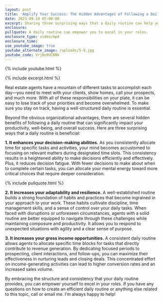 ```yaml
---
layout: post
title: 'Amplify Your Success: The Hidden Advantages of Following a Daily Routine'
date: 2023-09-10 05:00:00
excerpt: Sharing three surprising ways that a daily routine can help you succeed.
enclosure:
pullquote: A daily routine can empower you to excel in your roles.
enclosure_type: video/mp4
enclosure_time:
use_youtube_image: true
youtube_alternate_image: /uploads/5-9.jpg
youtube_code: VrjBu9UCBNk
---
```

{% include youtube.html %}

{% include excerpt.html %}

Real estate agents have a mountain of different tasks to accomplish each day—you need to meet with your clients, show homes, call your prospects, and much more. With all of these responsibilities on your plate, it can be easy to lose track of your priorities and become overwhelmed. To make sure you stay on track, having a well-structured daily routine is essential.&nbsp;

Beyond the obvious organizational advantages, there are several hidden benefits of following a daily routine that can significantly impact your productivity, well-being, and overall success. Here are three surprising ways that a daily routine is beneficial:

**1\. It enhances your decision-making abilities.** As you consistently allocate time for specific tasks and activities, your mind becomes accustomed to focusing on relevant matters during designated time slots. This consistency results in a heightened ability to make decisions efficiently and effectively. Plus, it reduces decision fatigue. With fewer decisions to make about when to complete certain tasks, you can allocate your mental energy toward more critical choices that require deeper consideration.

{% include pullquote.html %}

**2\. It increases your adaptability and resilience.** A well-established routine builds a strong foundation of habits and practices that become ingrained in your approach to your work. These habits cultivate discipline, time management skills, and a sense of control over your daily tasks. When faced with disruptions or unforeseen circumstances, agents with a solid routine are better equipped to navigate through these challenges while maintaining composure and productivity. It allows you to respond to unexpected situations with agility and a clear sense of purpose.

**3\. It increases your gross income opportunities.** A consistent daily routine allows agents to allocate specific time blocks for tasks that directly contribute to revenue generation. By dedicating focused periods to prospecting, client interactions, and follow-ups, you can maximize their effectiveness in nurturing leads and closing deals. This concentrated effort on income-generating activities can lead to higher conversion rates and an increased sales volume.

By embracing the structure and consistency that your daily routine provides, you can empower yourself to excel in your roles. If you have any questions on how to create an efficient daily routine or anything else related to this topic, call or email me. I’m always happy to help!